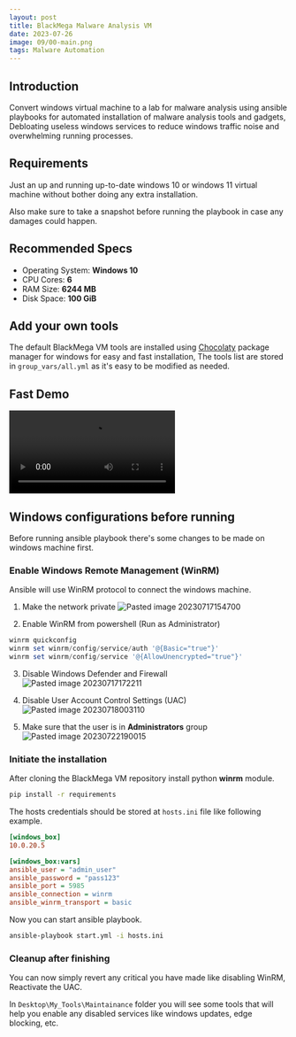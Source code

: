 ```yaml
---
layout: post
title: BlackMega Malware Analysis VM
date: 2023-07-26
image: 09/00-main.png
tags: Malware Automation
---
```

## Introduction

Convert windows virtual machine to a lab for malware analysis using ansible playbooks for automated installation of malware analysis tools and gadgets, Debloating useless windows services to reduce windows traffic noise and overwhelming running processes.

## Requirements

Just an up and running up-to-date windows 10 or windows 11 virtual machine without bother doing any extra installation.

Also make sure to take a snapshot before running the playbook in case any damages could happen.

## Recommended Specs

- Operating System: **Windows 10**
- CPU Cores: **6**
- RAM Size: **6244 MB**
- Disk Space: **100 GiB**

## Add your own tools

The default BlackMega VM tools are installed using [Chocolaty](https://chocolatey.org/) package manager for windows for easy and fast installation, The tools list are stored in `group_vars/all.yml` as it's easy to be modified as needed.

## Fast Demo

![BlackMega VM Demo](/img/09/BlackMega-VM_Demo.mp4)

## Windows configurations before running

Before running ansible playbook there's some changes to be made on windows machine first.

### Enable Windows Remote Management (WinRM)

Ansible will use WinRM protocol to connect the windows machine.

1. Make the network private
![Pasted image 20230717154700](https://github.com/r0ttenbeef/BlackMega-VM/assets/48027449/e67ca391-d4a3-400b-9d11-605434a14501)

2. Enable WinRM from powershell (Run as Administrator)
```powershell
winrm quickconfig
winrm set winrm/config/service/auth '@{Basic="true"}'
winrm set winrm/config/service '@{AllowUnencrypted="true"}'
```


3. Disable Windows Defender and Firewall
![Pasted image 20230717172211](https://github.com/r0ttenbeef/BlackMega-VM/assets/48027449/1e87666d-2bcb-454b-9bee-e73182a6f4fa)

4. Disable User Account Control Settings (UAC)
![Pasted image 20230718003110](https://github.com/r0ttenbeef/BlackMega-VM/assets/48027449/d0c84f78-ee5e-4f43-bd29-8cb66b32500d)

5. Make sure that the user is in **Administrators** group
![Pasted image 20230722190015](https://github.com/r0ttenbeef/BlackMega-VM/assets/48027449/1ec81bee-e288-48cd-92f0-2794d5de2f5e)

### Initiate the installation

After cloning the BlackMega VM repository install python **winrm** module.

```bash
pip install -r requirements
```


The hosts credentials should be stored at `hosts.ini` file like following example.

```ini
[windows_box]
10.0.20.5

[windows_box:vars]
ansible_user = "admin_user"
ansible_password = "pass123"
ansible_port = 5985
ansible_connection = winrm
ansible_winrm_transport = basic
```


Now you can start ansible playbook.

```bash
ansible-playbook start.yml -i hosts.ini
```


### Cleanup after finishing

You can now simply revert any critical you have made like disabling WinRM, Reactivate the UAC.

In `Desktop\My_Tools\Maintainance` folder you will see some tools that will help you enable any disabled services like windows updates, edge blocking, etc.
